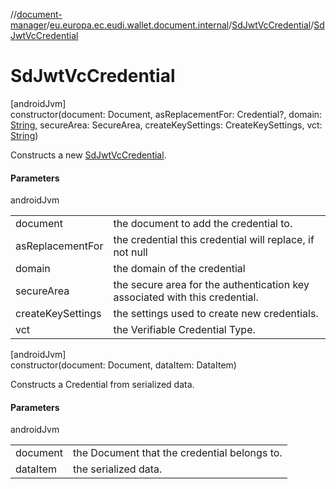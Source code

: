 //[document-manager](../../../index.md)/[eu.europa.ec.eudi.wallet.document.internal](../index.md)/[SdJwtVcCredential](index.md)/[SdJwtVcCredential](-sd-jwt-vc-credential.md)

# SdJwtVcCredential

[androidJvm]\
constructor(document: Document, asReplacementFor: Credential?, domain: [String](https://kotlinlang.org/api/latest/jvm/stdlib/kotlin-stdlib/kotlin/-string/index.html), secureArea: SecureArea, createKeySettings: CreateKeySettings, vct: [String](https://kotlinlang.org/api/latest/jvm/stdlib/kotlin-stdlib/kotlin/-string/index.html))

Constructs a new [SdJwtVcCredential](index.md).

#### Parameters

androidJvm

| | |
|---|---|
| document | the document to add the credential to. |
| asReplacementFor | the credential this credential will replace, if not null |
| domain | the domain of the credential |
| secureArea | the secure area for the authentication key associated with this credential. |
| createKeySettings | the settings used to create new credentials. |
| vct | the Verifiable Credential Type. |

[androidJvm]\
constructor(document: Document, dataItem: DataItem)

Constructs a Credential from serialized data.

#### Parameters

androidJvm

| | |
|---|---|
| document | the Document that the credential belongs to. |
| dataItem | the serialized data. |
